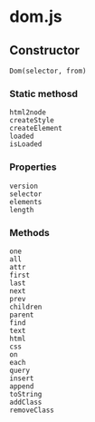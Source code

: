 # dom.js

## Constructor
```
Dom(selector, from)
```


### Static methosd
```
html2node
createStyle
createElement
loaded
isLoaded
```


### Properties
```
version
selector
elements
length
```

### Methods
```
one
all
attr
first
last
next
prev
children
parent
find
text
html
css
on
each
query
insert
append
toString
addClass
removeClass
```
